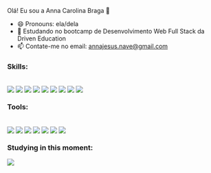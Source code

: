 Olá!  Eu sou a Anna Carolina Braga 👋

- 😄 Pronouns: ela/dela
- 🌱 Estudando no bootcamp de Desenvolvimento Web Full Stack da Driven Education 
- 📫 Contate-me no email: annajesus.nave@gmail.com
  
### Skills:
<div style="display: inline_block"><br>
  <img align="center" src="https://img.shields.io/badge/HTML-239120?style=for-the-badge&logo=html5&logoColor=white">
  <img align="center" src="https://img.shields.io/badge/CSS-239120?&style=for-the-badge&logo=css3&logoColor=white">
  <img align="center" src="https://img.shields.io/badge/JavaScript-F7DF1E?style=for-the-badge&logo=javascript&logoColor=black">
  <img align="center" src="https://img.shields.io/badge/TypeScript-007ACC?style=for-the-badge&logo=typescript&logoColor=white">
  <img align="center" src="https://img.shields.io/badge/React-20232A?style=for-the-badge&logo=react&logoColor=61DAFB">
  <img align="center" src="https://img.shields.io/badge/PostgreSQL-316192?style=for-the-badge&logo=postgresql&logoColor=white">
   <img align="center" src="https://img.shields.io/badge/MongoDB-4EA94B?style=for-the-badge&logo=mongodb&logoColor=white">
  <img align="center" src="https://img.shields.io/badge/redis-%23DD0031.svg?&style=for-the-badge&logo=redis&logoColor=white">
  <img align="center" src="https://img.shields.io/badge/Prisma-3982CE?style=for-the-badge&logo=Prisma&logoColor=white">
</div>

### Tools:
<div style="display: inline_block"><br>
  <img align="center" src="https://img.shields.io/badge/Heroku-430098?style=for-the-badge&logo=heroku&logoColor=white">
  <img align="center" src="https://img.shields.io/badge/Amazon_AWS-232F3E?style=for-the-badge&logo=amazon-aws&logoColor=white">
  <img align="center" src="https://img.shields.io/badge/Google_Cloud-4285F4?style=for-the-badge&logo=google-cloud&logoColor=white">
  <img align="center" src="https://img.shields.io/badge/Express.js-404D59?style=for-the-badge">
  <img align="center" src="https://img.shields.io/badge/Figma-F24E1E?style=for-the-badge&logo=figma&logoColor=white">
  <img align="center" src="https://img.shields.io/badge/Vercel-000000?style=for-the-badge&logo=vercel&logoColor=white">
    <img align="center" src="https://img.shields.io/badge/Jest-323330?style=for-the-badge&logo=Jest&logoColor=white">
</div>


### Studying in this moment:

  <div>
  <img align="center" src="https://img.shields.io/badge/Java-ED8B00?style=for-the-badge&logo=java&logoColor=white">
  </div>
